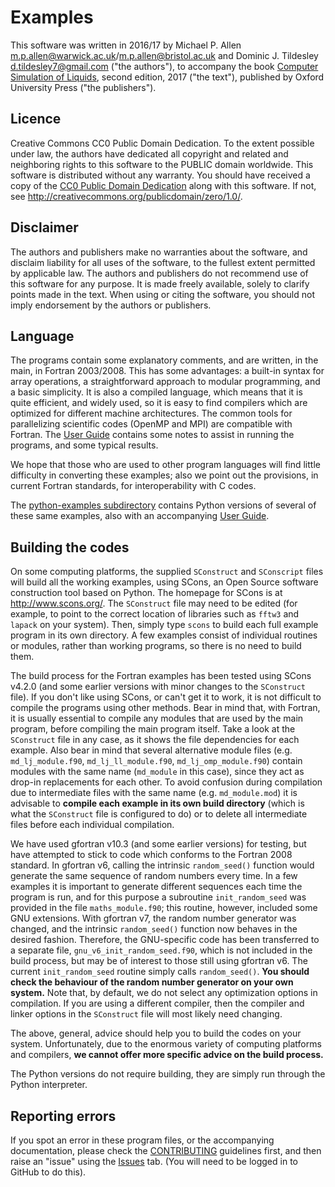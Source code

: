 # Examples
This software was written in 2016/17
by Michael P. Allen <m.p.allen@warwick.ac.uk>/<m.p.allen@bristol.ac.uk>
and Dominic J. Tildesley <d.tildesley7@gmail.com> ("the authors"),
to accompany the book
[Computer Simulation of Liquids](https://global.oup.com/academic/product/computer-simulation-of-liquids-9780198803201),
second edition, 2017 ("the text"),
published by Oxford University Press ("the publishers").

## Licence
Creative Commons CC0 Public Domain Dedication.
To the extent possible under law, the authors have dedicated all copyright and related
and neighboring rights to this software to the PUBLIC domain worldwide.
This software is distributed without any warranty.
You should have received a copy of the
[CC0 Public Domain Dedication](./COPYING.txt)
along with this software.
If not, see <http://creativecommons.org/publicdomain/zero/1.0/>.

## Disclaimer
The authors and publishers make no warranties about the software, and disclaim liability
for all uses of the software, to the fullest extent permitted by applicable law.
The authors and publishers do not recommend use of this software for any purpose.
It is made freely available, solely to clarify points made in the text.
When using or citing the software, you should not imply endorsement by the authors or publishers.

## Language
The programs contain some explanatory comments,
and are written, in the main, in Fortran 2003/2008.
This has some advantages: a built-in syntax for array operations,
a straightforward approach to modular programming, and a basic simplicity.
It is also a compiled language, which means that it is quite efficient,
and widely used, so it is easy to find compilers which are
optimized for different machine architectures.
The common tools for parallelizing scientific codes (OpenMP and MPI)
are compatible with Fortran.
The [User Guide](./GUIDE.md) contains some notes to assist in running the programs,
and some typical results.

We hope that those who are used to other program languages
will find little difficulty in converting these examples;
also we point out the provisions, in current Fortran standards,
for interoperability with C codes.

The [python-examples subdirectory](./python_examples) contains Python versions
of several of these same examples, also with an accompanying
[User Guide](./python_examples/GUIDE.md).

## Building the codes
On some computing platforms,
the supplied `SConstruct` and `SConscript` files will build all the working examples,
using SCons, an Open Source software construction tool based on Python.
The homepage for SCons is at <http://www.scons.org/>.
The `SConstruct` file may need to be edited
(for example, to point to the correct location of libraries
such as `fftw3` and `lapack` on your system).
Then, simply type `scons` to build each full example program in its own directory.
A few examples consist of individual routines or modules,
rather than working programs,
so there is no need to build them.

The build process for the Fortran examples has been tested using SCons v4.2.0
(and some earlier versions with minor changes to the `SConstruct` file).
If you don't like using SCons, or can't get it to work,
it is not difficult to compile the programs using other methods.
Bear in mind that, with Fortran, it is usually essential to compile any
modules that are used by the main program, before compiling the main program itself.
Take a look at the `SConstruct` file in any case,
as it shows the file dependencies for each example.
Also bear in mind that several alternative module files
(e.g. `md_lj_module.f90`, `md_lj_ll_module.f90`, `md_lj_omp_module.f90`)
contain modules with the same name (`md_module` in this case),
since they act as drop-in replacements for each other.
To avoid confusion during compilation due to intermediate files with the same name
(e.g. `md_module.mod`)
it is advisable to __compile each example in its own build directory__
(which is what the `SConstruct` file is configured to do)
or to delete all intermediate files before each individual compilation.

We have used gfortran v10.3 (and some earlier versions) for testing,
but have attempted to stick to code which conforms to the Fortran 2008 standard.
In gfortran v6, calling the intrinsic `random_seed()` function would
generate the same sequence of random numbers every time.
In a few examples it is important to generate different sequences each time the program is run,
and for this purpose a subroutine `init_random_seed` was provided in the file `maths_module.f90`;
this routine, however, included some GNU extensions.
With gfortran v7, the random number generator was changed,
and the intrinsic `random_seed()` function now behaves in the desired fashion.
Therefore, the GNU-specific code has been transferred to a separate file, `gnu_v6_init_random_seed.f90`,
which is not included in the build process,
but may be of interest to those still using gfortran v6.
The current `init_random_seed` routine simply calls `random_seed()`.
__You should check the behaviour of the random number generator on your own system.__
Note that, by default, we do not select any optimization options in compilation.
If you are using a different compiler,
then the compiler and linker options in the `SConstruct` file will most likely need changing.

The above, general, advice should help you to build the codes on your system.
Unfortunately, due to the enormous variety of computing platforms and compilers,
__we cannot offer more specific advice on the build process.__

The Python versions do not require building, they are simply run through the Python interpreter.

## Reporting errors
If you spot an error in these program files, or the accompanying documentation,
please check the [CONTRIBUTING](CONTRIBUTING.md) guidelines first,
and then raise an "issue" using the [Issues](https://github.com/Allen-Tildesley/examples/issues) tab.
(You will need to be logged in to GitHub to do this).
